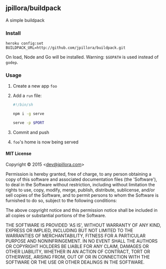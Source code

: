 ## jpillora/buildpack

A simple buildpack

### Install

```
heroku config:set BUILDPACK_URL=http://github.com/jpillora/buildpack.git
```

On load, Node and Go will be installed. Warning: `$GOPATH` is used instead of `godep`.

### Usage

1. Create a new app `foo`

1. Add a `run` file:

	``` sh
	#!/bin/sh

	npm i -g serve

	serve -p $PORT
	```

1. Commit and push

1. `foo`'s home is now being served

#### MIT License

Copyright © 2015 &lt;dev@jpillora.com&gt;

Permission is hereby granted, free of charge, to any person obtaining
a copy of this software and associated documentation files (the
'Software'), to deal in the Software without restriction, including
without limitation the rights to use, copy, modify, merge, publish,
distribute, sublicense, and/or sell copies of the Software, and to
permit persons to whom the Software is furnished to do so, subject to
the following conditions:

The above copyright notice and this permission notice shall be
included in all copies or substantial portions of the Software.

THE SOFTWARE IS PROVIDED 'AS IS', WITHOUT WARRANTY OF ANY KIND,
EXPRESS OR IMPLIED, INCLUDING BUT NOT LIMITED TO THE WARRANTIES OF
MERCHANTABILITY, FITNESS FOR A PARTICULAR PURPOSE AND NONINFRINGEMENT.
IN NO EVENT SHALL THE AUTHORS OR COPYRIGHT HOLDERS BE LIABLE FOR ANY
CLAIM, DAMAGES OR OTHER LIABILITY, WHETHER IN AN ACTION OF CONTRACT,
TORT OR OTHERWISE, ARISING FROM, OUT OF OR IN CONNECTION WITH THE
SOFTWARE OR THE USE OR OTHER DEALINGS IN THE SOFTWARE.